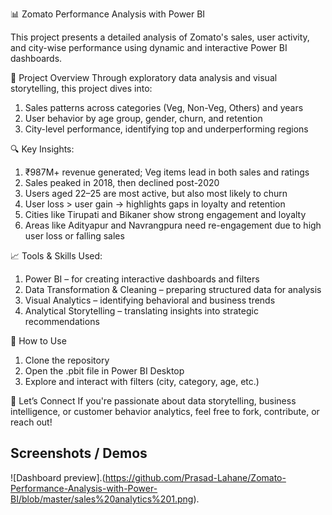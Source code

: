 📊 Zomato Performance Analysis with Power BI

This project presents a detailed analysis of Zomato's sales, user activity, and city-wise performance using dynamic and interactive Power BI dashboards.

🚀 Project Overview
Through exploratory data analysis and visual storytelling, this project dives into:
1. Sales patterns across categories (Veg, Non-Veg, Others) and years
2. User behavior by age group, gender, churn, and retention
3. City-level performance, identifying top and underperforming regions

🔍 Key Insights:
1. ₹987M+ revenue generated; Veg items lead in both sales and ratings
2. Sales peaked in 2018, then declined post-2020
3. Users aged 22–25 are most active, but also most likely to churn
4. User loss > user gain → highlights gaps in loyalty and retention
5. Cities like Tirupati and Bikaner show strong engagement and loyalty
6. Areas like Adityapur and Navrangpura need re-engagement due to high user loss or falling sales

📈 Tools & Skills Used:
1. Power BI – for creating interactive dashboards and filters
2. Data Transformation & Cleaning – preparing structured data for analysis
3. Visual Analytics – identifying behavioral and business trends
4. Analytical Storytelling – translating insights into strategic recommendations

🧠 How to Use
1. Clone the repository
2. Open the .pbit file in Power BI Desktop
3. Explore and interact with filters (city, category, age, etc.)

🤝 Let’s Connect
If you're passionate about data storytelling, business intelligence, or customer behavior analytics, feel free to fork, contribute, or reach out!

## Screenshots / Demos
![Dashboard preview].(https://github.com/Prasad-Lahane/Zomato-Performance-Analysis-with-Power-BI/blob/master/sales%20analytics%201.png).
